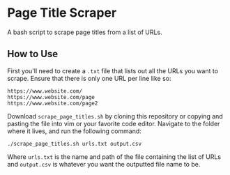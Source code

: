 # Page Title Scraper
A bash script to scrape page titles from a list of URLs.

## How to Use
First you'll need to create a `.txt` file that lists out all the URLs you want to scrape. Ensure that there is only one URL per line like so:
```
https://www.website.com/
https://www.website.com/page
https://www.website.com/page2
```
Download `scrape_page_titles.sh` by cloning this repository or copying and pasting the file into vim or your favorite code editor. Navigate to the folder where it lives, and run the following command:
```
./scrape_page_titles.sh urls.txt output.csv
```
Where `urls.txt` is the name and path of the file containing the list of URLs and `output.csv` is whatever you want the outputted file name to be.
